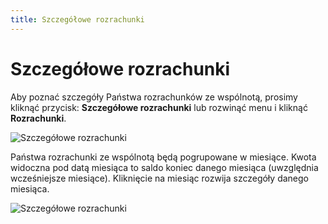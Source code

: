 ```yaml
---
title: Szczegółowe rozrachunki
---
```


# Szczegółowe rozrachunki

Aby poznać szczegóły Państwa rozrachunków ze wspólnotą, prosimy kliknąć przycisk: **Szczegółowe rozrachunki** lub rozwinąć menu i kliknąć **Rozrachunki**.

![Szczegółowe rozrachunki](szczegroz1.png)

Państwa rozrachunki ze wspólnotą będą pogrupowane w miesiące. Kwota widoczna pod datą miesiąca to saldo koniec danego miesiąca (uwzględnia wcześniejsze miesiące). Kliknięcie na miesiąc rozwija szczegóły danego miesiąca.

![Szczegółowe rozrachunki](szczegroz2.png)
